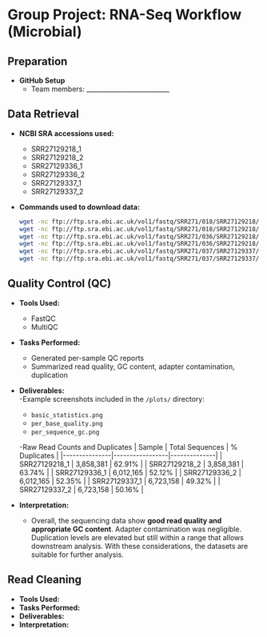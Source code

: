 # Group Project: RNA-Seq Workflow (Microbial)

## Preparation
- **GitHub Setup**
  - Team members: __________________________  

## Data Retrieval
- **NCBI SRA accessions used:**
  - SRR27129218_1
  - SRR27129218_2
  - SRR27129336_1
  - SRR27129336_2
  - SRR27129337_1
  - SRR27129337_2

- **Commands used to download data:**
  ```bash
  wget -nc ftp://ftp.sra.ebi.ac.uk/vol1/fastq/SRR271/018/SRR27129218/SRR27129218_2.fastq.gz
  wget -nc ftp://ftp.sra.ebi.ac.uk/vol1/fastq/SRR271/018/SRR27129218/SRR27129218_1.fastq.gz
  wget -nc ftp://ftp.sra.ebi.ac.uk/vol1/fastq/SRR271/036/SRR27129218/SRR27129336_2.fastq.gz
  wget -nc ftp://ftp.sra.ebi.ac.uk/vol1/fastq/SRR271/036/SRR27129218/SRR27129336_1.fastq.gz
  wget -nc ftp://ftp.sra.ebi.ac.uk/vol1/fastq/SRR271/037/SRR27129337/SRR27129337_2.fastq.gz
  wget -nc ftp://ftp.sra.ebi.ac.uk/vol1/fastq/SRR271/037/SRR27129337/SRR27129337_1.fastq.gz

## Quality Control (QC)
- **Tools Used:** 
  - FastQC
  - MultiQC
- **Tasks Performed:**  
  - Generated per-sample QC reports  
  - Summarized read quality, GC content, adapter contamination, duplication  
- **Deliverables:**  
  -Example screenshots included in the `/plots/` directory:  
  - `basic_statistics.png`  
  - `per_base_quality.png`
  - `per_sequence_gc.png`

  -Raw Read Counts and Duplicates
| Sample        | Total Sequences | % Duplicates |
|---------------|-----------------|--------------|
| SRR27129218_1 | 3,858,381       | 62.91%       |
| SRR27129218_2 | 3,858,381       | 63.74%       |
| SRR27129336_1 | 6,012,165       | 52.12%       |
| SRR27129336_2 | 6,012,165       | 52.35%       |
| SRR27129337_1 | 6,723,158       | 49.32%       |
| SRR27129337_2 | 6,723,158       | 50.16%       | 
- **Interpretation:**  
  - Overall, the sequencing data show **good read quality and appropriate GC content**. Adapter contamination was negligible. Duplication levels are elevated but still within a range that allows downstream analysis. With these considerations, the datasets are suitable for further analysis.

## Read Cleaning
- **Tools Used:** 
- **Tasks Performed:**  
- **Deliverables:**  
- **Interpretation:**  

